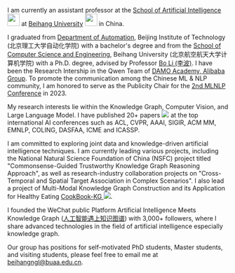 I am currently an assistant professor at the [School of Artificial Intelligence](https://iai.buaa.edu.cn/) <img src='./images/SAI.png' style='width: 2em;'> at [Beihang University](https://www.buaa.edu.cn/) <img src='./images/buaa.png' style='width: 2em;'> in China.

I graduated from [Department of Automation](https://ac.bit.edu.cn/index.htm), Beijing Institute of Technology (北京理工大学自动化学院) with a bachelor's degree and from the [School of Computer Science and Engineering](http://scse.buaa.edu.cn/), Beihang University (北京航空航天大学计算机学院) with a Ph.D. degree, advised by Professor [Bo Li (李波)](http://scse.buaa.edu.cn/info/1078/5211.htm). I have been the Research Intership in the Qwen Team of [DAMO Academy, Alibaba Group](https://damo.alibaba.com/). To promote the communication among the Chinese ML & NLP community, I am honored to serve as the Publicity Chair for the [2nd MLNLP Conference](https://mlnlp.org/mlnlp2023/) in 2023.

My research interests lie within the Knowledge Graph, Computer Vision, and Large Language Model. I have published 20+ papers <a href='https://scholar.google.com/citations?user=ibL7gEcAAAAJ'><img src="https://img.shields.io/endpoint?logo=Google%20Scholar&url=https%3A%2F%2Fcdn.jsdelivr.net%2Fgh%2Fngl567%2Fngl567.github.io@google-scholar-stats%2Fgs_data_shieldsio.json&labelColor=f6f6f6&color=9cf&style=flat&label=citations"></a> at the top international AI conferences such as ACL, CVPR, AAAI, SIGIR, ACM MM, EMNLP, COLING, DASFAA, ICME and ICASSP.

I am committed to exploring joint data and knowledge-driven artificial intelligence techniques. I am currently leading various projects, including the National Natural Science Foundation of China (NSFC) project titled "Commonsense-Guided Trustworthy Knowledge Graph Reasoning Approach", as well as research-industry collaboration projects on "Cross-Temporal and Spatial Target Association in Complex Scenarios". I also lead a project of Multi-Modal Knowledge Graph Construction and its Application for Healthy Eating [CookBook-KG ![](https://img.shields.io/github/stars/ngl567/CookBook-KG?style=social)](https://github.com/ngl567/CookBook-KG).

I founded the WeChat public Platform Artificial Intelligence Meets Knowledge Graph ([人工智能遇上知识图谱](https://mp.weixin.qq.com/s/0hdBi_BC_WzmnZJrWHDqGQ)) with 3,000+ followers, where I share advanced technologies in the field of artificial intelligence especially knowledge graph.

Our group has positions for self-motivated PhD students, Master students, and visiting students, please feel free to email me at [beihangngl@buaa.edu.cn](mailto:beihangngl@buaa.edu.cn).
